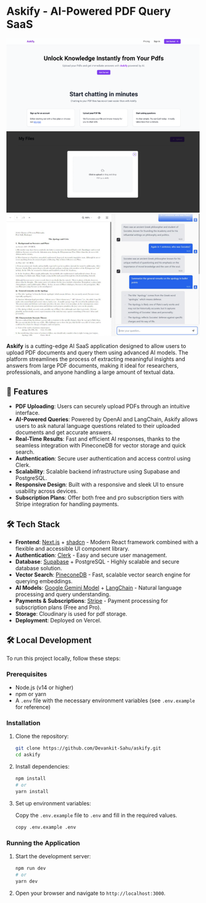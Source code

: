 # Askify - AI-Powered PDF Query SaaS

![HomePage Preview](public\homepage.png)
![FileUpload Preview](public/fileupload-preview.png)
![ChatInterface Preview](public/preview.jpg)

**Askify** is a cutting-edge AI SaaS application designed to allow users to upload PDF documents and query them using advanced AI models. The platform streamlines the process of extracting meaningful insights and answers from large PDF documents, making it ideal for researchers, professionals, and anyone handling a large amount of textual data.

## 🚀 Features

- **PDF Uploading**: Users can securely upload PDFs through an intuitive interface.
- **AI-Powered Queries**: Powered by OpenAI and LangChain, Askify allows users to ask natural language questions related to their uploaded documents and get accurate answers.
- **Real-Time Results**: Fast and efficient AI responses, thanks to the seamless integration with PineconeDB for vector storage and quick search.
- **Authentication**: Secure user authentication and access control using Clerk.
- **Scalability**: Scalable backend infrastructure using Supabase and PostgreSQL.
- **Responsive Design**: Built with a responsive and sleek UI to ensure usability across devices.
- **Subscription Plans**: Offer both free and pro subscription tiers with Stripe integration for handling payments.

## 🛠️ Tech Stack

- **Frontend**: [Next.js](https://nextjs.org/) + [shadcn](https://shadcn.dev/) - Modern React framework combined with a flexible and accessible UI component library.
- **Authentication**: [Clerk](https://clerk.dev/) - Easy and secure user management.
- **Database**: [Supabase](https://supabase.io/) + PostgreSQL - Highly scalable and secure database solution.
- **Vector Search**: [PineconeDB](https://www.pinecone.io/) - Fast, scalable vector search engine for querying embeddings.
- **AI Models**: [Google Gemini Model](https://js.langchain.com/docs/integrations/platforms/google/) + [LangChain](https://js.langchain.com/docs/introduction/) - Natural language processing and query understanding.
- **Payments & Subscriptions**: [Stripe](https://stripe.com/) - Payment processing for subscription plans (Free and Pro).
- **Storage**: Cloudinary is used for pdf storage.
- **Deployment**: Deployed on Vercel.

## 🛠️ Local Development

To run this project locally, follow these steps:

### Prerequisites

- Node.js (v14 or higher)
- npm or yarn
- A `.env` file with the necessary environment variables (see `.env.example` for reference)

### Installation

1. Clone the repository:

   ```sh
   git clone https://github.com/Devankit-Sahu/askify.git
   cd askify
   ```

2. Install dependencies:

   ```sh
   npm install
   # or
   yarn install
   ```

3. Set up environment variables:

   Copy the `.env.example` file to `.env` and fill in the required values.

   ```sh
   copy .env.example .env
   ```

### Running the Application

1. Start the development server:

   ```sh
   npm run dev
   # or
   yarn dev
   ```

2. Open your browser and navigate to `http://localhost:3000`.

